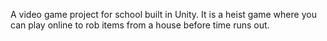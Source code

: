 A video game project for school built in Unity. It is a heist game where you can play online to rob items from a house before time runs out.
